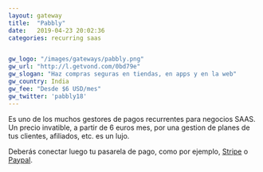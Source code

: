 ```yaml
---
layout: gateway
title:  "Pabbly"
date:   2019-04-23 20:02:36
categories: recurring saas 


gw_logo: "/images/gateways/pabbly.png"
gw_url: "http://l.getvond.com/0bd79e"
gw_slogan: "Haz compras seguras en tiendas, en apps y en la web"
gw_country: India
gw_fee: "Desde $6 USD/mes"
gw_twitter: 'pabbly18'
---
```


Es uno de los muchos gestores de pagos recurrentes para negocios SAAS. Un precio invatible, a partir de 6 euros mes, por una gestion de planes de tus clientes, afiliados, etc. es un lujo.

Deberás conectar luego tu pasarela de pago, como por ejemplo, [Stripe](/stripe/)  o [Paypal](/paypal/).